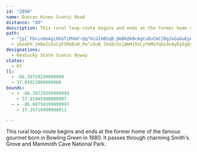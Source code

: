 ```yaml
---
id: "2098"
name: Duncan Hines Scenic Road
distance: "80"
description: This rural loop-route begins and ends at the former home of the famous gourmet born in Bowling Green in 1880. It passes through charming Smith's Grove and Mammoth Cave National Park.
path:
  - "{p{`FbninOeAgLOkGTiMVmF~@q^HiGImBSqB_@mBk@kBcAgCsBuCmC}BgJoGaGuEyAyA_BsBsCyEwXss@eH{PwVwk@_GaMsc@w|@_D{HmDaLiCoHiNg^kAuC"
  - ybaaFh`}mOeIcSsCyFSMoDuH_Pw^cGuN_[ms@cUii@mH{OsLyYmMoYqGiOsAyDyEgQyOol@wIi]sPch@iIcVwDsMy@aD}A{JcCiKyToz@iQco@wZibAyAgEcl@hVeAXeBJ_CKkImAiCk@mAg@yD_DiBkAoDkB{CoAcDg@sMuA_GMsSlA}g@i@aELyCr@sCpAiClBmAnAoEdHiAdDyAtFc@jAiAfByDrCeE~BkC~@mALiA@}Dm@szAkd@}EmBmCgBeDoDeE}HwHoM{CaFwDyFiDsCgB{@aEgA{AQqB?oD?a`@~AiJXeGf@eIdCyEtCgCrBoNrMaF`FeRzR}Zr\sC~Dg\rh@eIbJ{NfMaF`GwJzNsQnRiDfEg@xAiBrHe@hD[pDStTHh@rBxBh@|@PzAOjA_@x@_Tv\wG`KmAdByBfCsGzGqJzI}AlBqJzN{ItNmGdJ_CtBeDpBoCx@iDh@dB~HRlB?jBSrAW~@aA~AcGbHyAvA_Bx@mAd@qHxAaAhAm@hA_@lAm@lDu@tKy@bGoApF]`DClBVpDDrCE~AWtA{@pBiD|F}BpCsFnDcA|@iAxDOlCi@dg@DhEZdCrJxc@^lCBp@C`BOzAcB~Ki@~Bo@lAcAz@kElBkAv@sEdF_\rb@}B`EyE`Ly@dA_Ar@_Bn@cRbEiBn@aBdAyAxAkAjBkMbX}BfDyBfB{_@nWcZdWkG~FwBfDmClFaAfDkAfHiA`M?fEFx@t@~Fn@rUo@nAy@Z{]fAkb@bAqBLoBd@mCrAyBjBcCtDsCtFeA~AsApA}A~@cUbKwFxBw_@lLgD~@_BL{Kq@yr@gGm\gAmBQy@Os@WcBgAwMeNgBmCgJeRdL{NXk@J{@M_DyIotAcBia@?aBN_Ax@yBtWac@tBeEd@yCh@}Jh@gGtBsINsALyAJyInA{ILaBByDZgI^mAfBkBn@gAd@aBbAkGh@yAj@u@pCkAh@_ATsAEyBmDoi@m@}BuQuf@y@sC]}BP{BnDuId@qC|@}o@rAyd@^wDrAiGPkBISx@aB\kAbG_`@r@eDx@{BdAmBpAyA~AcAhAa@lB_@`Oy@vKeAjYaAlDX~Bl@`B`AtBrBb@cCDqDo@iKBgDZmC`EaSRaBC_BwByLy@{I_@{AyAeCyAaAmCmAcBQ_B@cDdB_Cb@yNyCgFWo@W}@{@{AmEc@yBCk@FgAt@_DbGiQl@sBz@uF^sAdAwAjBaAb@c@d@_AdAgFh@s@lBmAb@s@dAiHbBsM^{AnOoVzKoNlAkBhJaR`AyC`@sBRcDBmJ^gEt@kCvH}PXeBF{BSqCs@gDcAsByA{AiB_AiAW{JeAkCgA}@s@c@m@s@_By@kDmEcZ[{CImBHaB^sC~@kDzJqUnBkFx@iERkCC_DKaCc@uCm@wB{@sBeQqXwCgFyAgEm@aCq@}G_AsF}@cDgBgFo@}Ce@qF?qDh@cz@RiNPsCX_Bn@kCbA{Bz[{c@bB}ChAoDbCaRnAyDrAuCxAkBrBsBlg@k]nGaD|@eAn@yAReBBo@gA{JKcCFiFl@qIrAoQn@uEhAeErDqI|BkGpIgZdBsEb@Fx@GhF_B`E_@h@QxCaB|@YjKqBrLaIpCsAhEyCdCqA|Am@nFuAlIqAbCm@n@_@b@k@t@aDrA{C^]tAY|Aw@h@?nCp@tGr@r@RxA~@nF\^J`An@dDvCzGhCbCnBfErBlF`AdCjAvD|BnAh@vALnB`@nAdAbAjCb@p@n@XhBXlCRr@MrEqCdDeBv@S~@Ah@FrC`C|AXjA[zAmA|A}@|KAjOk@t@WvBmAzKcIx@LtAj@lBXxCcAlCiAdBqAfCqAnC{@zF_AnAa@t@e@`GmElCsD~@wBnBoHb@kAfCaEbCgDj@e@|Bm@xNgB`Iw@pLs@hA?j@JfFlChAZh@BbAYfBqAfBgBpAm@rAIdEb@|@IvCaAnAG|CLhFeAtHoB~AkA~@}@lAiCTy@rAyJZeCb@yCl@iCd@mAbEyD~@kAh@yAG_DS{@w@wAcCcDu@sB_AeGDmEl@mOJaIEaDi@uBoCeEuAsEk@yAmEsHUo@YeCZyHAoAn@w@hDgCrAq@fCo@rD]jOAjGYlIcApXgGtCM`CPhBl@rAx@t@r@xAjBrAxDbB`It@fBvCzEdA~C|@tG~@lEhAvBvAbBdC~AhD~@jKJfDRdDl@xNbEjHhDo@jCg@`DKrAC~BDrAV`ChBlJb@lEJ~CEhHLjFZfC~@fDtBdFzDzHt@xBTxALhC?vAMpAa@zB}BlGk@xBa@fEe@~CsAzCkBrBqBdAyOrCcBl@yC~AiBxAyAvAiBfC_BnCgHfPaEfLwChJc@xB]jD@zAR`CpGbY~@~FdAnJf@rJThQh@zKExEMrAa@xBqEtKcAlC{@~C}@|DoBtNgAvC_BtBuG|DeEtDwFrDcAdAe@t@_AvBYrASnAEpDbAhNPvEEfCiAnPe@vKc@lQ|@^lHrHrAz@bDxAx@RfEl@xA^hGpCxAlAfAxA~@`BrAxCt@~@ZR\HtBFfB^pA~@tBlCx@p@n@`@xAXzAB|@Qn\aIrDw@bBSxS[pIRxG_A`LkAlAE|B{JbAuCt@wAja@uk@lAsBtJiX~AuFrBsE`l@ybAxBwC~A{AlCwBdLaD~CkAtpAcl@nAK`FXt@d@b@rA^l@hBNrCh@x@RdBhAhARxAGzDqAr@CnQbBfGZj`@MrBK`J{Br@_@^m@F]NaEHk@\{@bFyFlEyHpDsClKcHvAw@hBM~v@zBt@OlAw@zHuGtBkBnAsBXWn@IvCIpXyDCv`@[xGJr@\^f@LtDb@zn@hF|VjHp@^f@l@z@~BfC|KT~BB~BOvGZpCl@jBrG|L^dAr@xCZnDf@nW`@`Er@rCeBfCiAvB}@`Ce@dC}@fGe@xE_AbQy@rE}Afn@IbJBpCHbA|@jCBpAyC~_@yE~{@cA`WNbR]fFH~AfAvHqGy@a]mC_AAORFzQGr@OJqTd@bBre@rBpRR`E_Hh{AjQdBxFfA|E[vJn@XVHd@o@bLFp@PXx@Th\pCp@^P~@fDbl@bCfOXl@^JbCaAn@Ix@g@xDmAtGgCvIsCNfANz@b@HrUyAhe@yBcAh}AiCdSw@fHu@bW?~EbCj^H|W?bOIzMBlEdBhQbAtH~@|CxDvGp@|Aj@bBNhAHbDUdC}@fDaKhXu@rDM~Ao@pa@Bhp@Ur`@SfNYlDe@rBs@fBiD~F{N|SaCjCeDtC
designations:
  - Kentucky State Scenic Byway
states:
  - KY
ll:
  - -86.39729299999999
  - 37.01022000000006
bounds:
  - - -86.39729299999999
    - 37.01005900000007
  - - -86.08750199999997
    - 37.29716900000011

---
```


This rural loop-route begins and ends at the former home of the famous gourmet born in Bowling Green in 1880. It passes through charming Smith's Grove and Mammoth Cave National Park.
